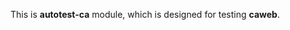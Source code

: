 <!-- NOTE: This file is overridden by src/site/markdown/3-APISpecification/README.md in backstage's techdocs site. -->
This is **autotest-ca** module, which is designed for testing **caweb**.
